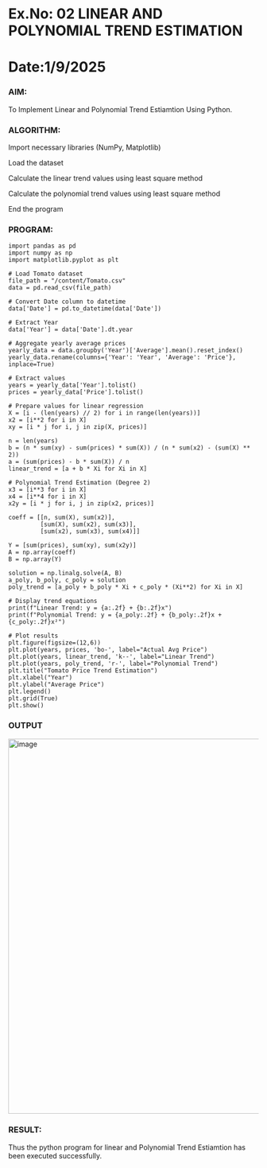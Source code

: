# Ex.No: 02 LINEAR AND POLYNOMIAL TREND ESTIMATION
# Date:1/9/2025
### AIM:
To Implement Linear and Polynomial Trend Estiamtion Using Python.

### ALGORITHM:
Import necessary libraries (NumPy, Matplotlib)

Load the dataset

Calculate the linear trend values using least square method

Calculate the polynomial trend values using least square method

End the program
### PROGRAM:
```
import pandas as pd
import numpy as np
import matplotlib.pyplot as plt

# Load Tomato dataset
file_path = "/content/Tomato.csv"
data = pd.read_csv(file_path)

# Convert Date column to datetime
data['Date'] = pd.to_datetime(data['Date'])

# Extract Year
data['Year'] = data['Date'].dt.year

# Aggregate yearly average prices
yearly_data = data.groupby('Year')['Average'].mean().reset_index()
yearly_data.rename(columns={'Year': 'Year', 'Average': 'Price'}, inplace=True)

# Extract values
years = yearly_data['Year'].tolist()
prices = yearly_data['Price'].tolist()

# Prepare values for linear regression
X = [i - (len(years) // 2) for i in range(len(years))]
x2 = [i**2 for i in X]
xy = [i * j for i, j in zip(X, prices)]

n = len(years)
b = (n * sum(xy) - sum(prices) * sum(X)) / (n * sum(x2) - (sum(X) ** 2))
a = (sum(prices) - b * sum(X)) / n
linear_trend = [a + b * Xi for Xi in X]

# Polynomial Trend Estimation (Degree 2)
x3 = [i**3 for i in X]
x4 = [i**4 for i in X]
x2y = [i * j for i, j in zip(x2, prices)]

coeff = [[n, sum(X), sum(x2)],
         [sum(X), sum(x2), sum(x3)],
         [sum(x2), sum(x3), sum(x4)]]

Y = [sum(prices), sum(xy), sum(x2y)]
A = np.array(coeff)
B = np.array(Y)

solution = np.linalg.solve(A, B)
a_poly, b_poly, c_poly = solution
poly_trend = [a_poly + b_poly * Xi + c_poly * (Xi**2) for Xi in X]

# Display trend equations
print(f"Linear Trend: y = {a:.2f} + {b:.2f}x")
print(f"Polynomial Trend: y = {a_poly:.2f} + {b_poly:.2f}x + {c_poly:.2f}x²")

# Plot results
plt.figure(figsize=(12,6))
plt.plot(years, prices, 'bo-', label="Actual Avg Price")
plt.plot(years, linear_trend, 'k--', label="Linear Trend")
plt.plot(years, poly_trend, 'r-', label="Polynomial Trend")
plt.title("Tomato Price Trend Estimation")
plt.xlabel("Year")
plt.ylabel("Average Price")
plt.legend()
plt.grid(True)
plt.show()
```

### OUTPUT
<img width="1370" height="754" alt="image" src="https://github.com/user-attachments/assets/bd47a593-d0e2-49d1-b1a8-53f3b0a6de5c" />


### RESULT:
Thus the python program for linear and Polynomial Trend Estiamtion has been executed successfully.
